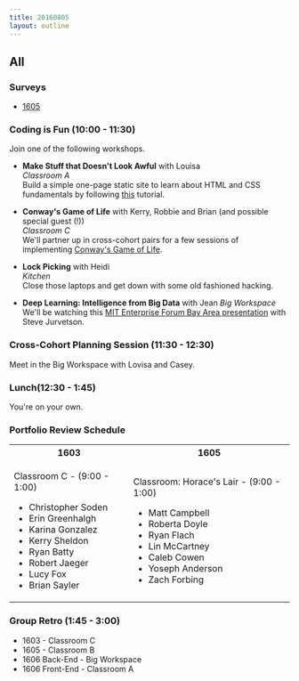 ```yaml
---
title: 20160805
layout: outline
---
```


## All

### Surveys
<!-- * [1603]() -->
* [1605](https://docs.google.com/forms/d/e/1FAIpQLSe76qtSUtw-1MnIWhDq--8WO2Ai1xypQWbcZJkxqQtlAWmThw/viewform)
<!-- * [1606]() -->

### Coding is Fun (10:00 - 11:30)
Join one of the following workshops.  

* **Make Stuff that Doesn't Look Awful** with Louisa  
*Classroom A*  
Build a simple one-page static site to learn about HTML and CSS fundamentals by following [this](https://github.com/turingschool-examples/introductory-static-site) tutorial.

* **Conway's Game of Life** with Kerry, Robbie and Brian (and possible special guest (!))  
*Classroom C*  
We'll partner up in cross-cohort pairs for a few sessions of implementing [Conway's Game of Life](https://en.wikipedia.org/wiki/Conway%27s_Game_of_Life).

* **Lock Picking** with Heidi  
*Kitchen*  
Close those laptops and get down with some old fashioned hacking.

* **Deep Learning: Intelligence from Big Data** with Jean
*Big Workspace*  
We'll be watching this [MIT Enterprise Forum Bay Area presentation](https://www.youtube.com/watch?v=czLI3oLDe8M) with Steve Jurvetson.

### Cross-Cohort Planning Session (11:30 - 12:30)
Meet in the Big Workspace with Lovisa and Casey.

### Lunch(12:30 - 1:45)
You're on your own.

### Portfolio Review Schedule
<table>
  <tbody>
    <tr>
      <th>1603</th>
      <th>1605</th>
    </tr>
    <tr>
      <td>
        <p>Classroom C - (9:00 - 1:00)</p>
        <ul>
          <li>Christopher Soden</li>
          <li>Erin Greenhalgh</li>
          <li>Karina Gonzalez</li>
          <li>Kerry Sheldon</li>
          <li>Ryan Batty</li>
          <li>Robert Jaeger</li>
          <li>Lucy Fox</li>
          <li>Brian Sayler</li>
        </ul>        
      </td>
      <td>
        <p>Classroom: Horace's Lair - (9:00 - 1:00)</p>
        <ul>
          <li>Matt Campbell</li>
          <li>Roberta Doyle</li>
          <li>Ryan Flach</li>
          <li>Lin McCartney</li>
          <li>Caleb Cowen</li>
          <li>Yoseph Anderson</li>
          <li>Zach Forbing</li>
        </ul>        
      </td>
    </tr>
  </tbody>
</table>

### Group Retro (1:45 - 3:00)
* 1603 - Classroom C
* 1605 - Classroom B
* 1606 Back-End - Big Workspace
* 1606 Front-End - Classroom A
